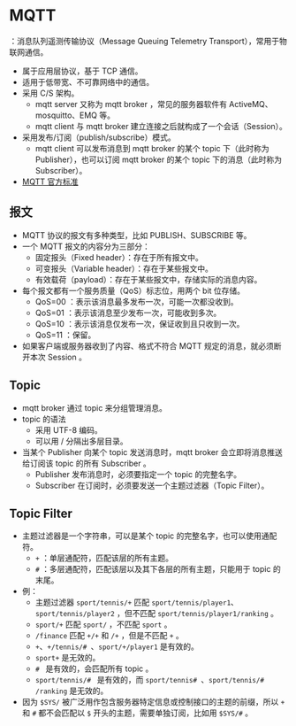# MQTT

：消息队列遥测传输协议（Message Queuing Telemetry Transport），常用于物联网通信。
- 属于应用层协议，基于 TCP 通信。
- 适用于低带宽、不可靠网络中的通信。
- 采用 C/S 架构。
  - mqtt server 又称为 mqtt broker ，常见的服务器软件有 ActiveMQ、mosquitto、EMQ 等。
  - mqtt client 与 mqtt broker 建立连接之后就构成了一个会话（Session）。
- 采用发布/订阅（publish/subscribe）模式。
  - mqtt client 可以发布消息到 mqtt broker 的某个 topic 下（此时称为 Publisher），也可以订阅 mqtt broker 的某个 topic 下的消息（此时称为 Subscriber）。
- [MQTT 官方标准](https://docs.oasis-open.org/mqtt/mqtt/v5.0/mqtt-v5.0.html)

## 报文

- MQTT 协议的报文有多种类型，比如 PUBLISH、SUBSCRIBE 等。
- 一个 MQTT 报文的内容分为三部分：
  - 固定报头（Fixed header）：存在于所有报文中。
  - 可变报头（Variable header）：存在于某些报文中。
  - 有效载荷（payload）：存在于某些报文中，存储实际的消息内容。
- 每个报文都有一个服务质量（QoS）标志位，用两个 bit 位存储。
  - QoS=00 ：表示该消息最多发布一次，可能一次都没收到。
  - QoS=01 ：表示该消息至少发布一次，可能收到多次。
  - QoS=10 ：表示该消息仅发布一次，保证收到且只收到一次。
  - QoS=11 ：保留。
- 如果客户端或服务器收到了内容、格式不符合 MQTT 规定的消息，就必须断开本次 Session 。

## Topic

- mqtt broker 通过 topic 来分组管理消息。
- topic 的语法
  - 采用 UTF-8 编码。
  - 可以用 / 分隔出多层目录。
- 当某个 Publisher 向某个 topic 发送消息时，mqtt broker 会立即将消息推送给订阅该 topic 的所有 Subscriber 。
  - Publisher 发布消息时，必须要指定一个 topic 的完整名字。
  - Subscriber 在订阅时，必须要发送一个主题过滤器（Topic Filter）。

## Topic Filter

- 主题过滤器是一个字符串，可以是某个 topic 的完整名字，也可以使用通配符。
  - `+` ：单层通配符，匹配该层的所有主题。
  - `#` ：多层通配符，匹配该层以及其下各层的所有主题，只能用于 topic 的末尾。
- 例：
  - 主题过滤器 `sport/tennis/+` 匹配 `sport/tennis/player1`、`sport/tennis/player2` ，但不匹配 `sport/tennis/player1/ranking` 。
  - `sport/+` 匹配 `sport/` ，不匹配 `sport` 。
  - `/finance` 匹配 `+/+` 和 `/+` ，但是不匹配 `+` 。
  - `+`、`+/tennis/# `、`sport/+/player1` 是有效的。
  - `sport+` 是无效的。
  - `# ` 是有效的，会匹配所有 topic 。
  - `sport/tennis/# ` 是有效的，而 `sport/tennis# `、`sport/tennis/# /ranking` 是无效的。
- 因为 `$SYS/` 被广泛用作包含服务器特定信息或控制接口的主题的前缀，所以 `+` 和 `#` 都不会匹配以 `$` 开头的主题，需要单独订阅，比如用 `$SYS/#` 。
